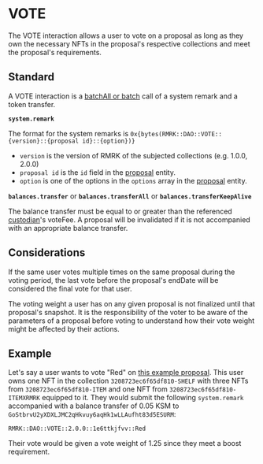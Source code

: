 # VOTE

The VOTE interaction allows a user to vote on a proposal as long as they own the necessary NFTs in the proposal's respective collections and meet the proposal's requirements.

## Standard

A VOTE interaction is a [batchAll or batch](https://polkadot.js.org/docs/api/cookbook/tx#how-can-i-batch-transactions) call of a system remark and a token transfer.

**`system.remark`**

The format for the system remarks is `0x{bytes(RMRK::DAO::VOTE::{version}::{proposal id}::{option})}`
- `version` is the version of RMRK of the subjected collections (e.g. 1.0.0, 2.0.0)
- `proposal id` is the `id` field in the [proposal](../entities/proposal.md) entity.
- `option` is one of the options in the `options` array in the [proposal](../entities/proposal.md) entity.

**`balances.transfer`** or **`balances.transferAll`** or **`balances.transferKeepAlive`**

The balance transfer must be equal to or greater than the referenced [custodian](../entities/custodian.md)'s voteFee. A proposal will be invalidated if it is
not accompanied with an appropriate balance transfer.

## Considerations

If the same user votes multiple times on the same proposal during the voting period, the last vote before the proposal's endDate will be considered the final vote for that user.

The voting weight a user has on any given proposal is not finalized until that proposal's snapshot. It is the responsibility of the voter to be aware of the parameters
of a proposal before voting to understand how their vote weight might be affected by their actions.

## Example

Let's say a user wants to vote "Red" on [this example proposal](PROPOSE.md#example). This user owns one NFT in the collection `3208723ec6f65df810-SHELF` with three NFTs
from `3208723ec6f65df810-ITEM` and one NFT from `3208723ec6f65df810-ITEMXRMRK` equipped to it. They would submit the following `system.remark`
accompanied with a balance transfer of 0.05 KSM to `GoStbrvU2yXDXLJMC2qHkvuy6aqHk1wLLAufht83d5ESURM`:

```
RMRK::DAO::VOTE::2.0.0::1e6ttkjfvv::Red
```

Their vote would be given a vote weight of 1.25 since they meet a boost requirement.
